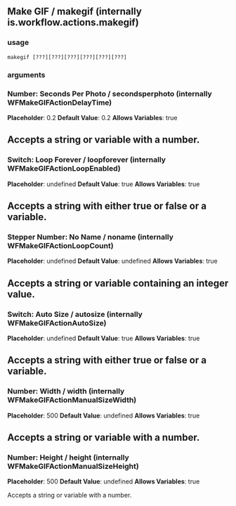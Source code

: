 
## Make GIF / makegif (internally is.workflow.actions.makegif)

### usage
`makegif [???][???][???][???][???][???]`

### arguments
### Number: Seconds Per Photo / secondsperphoto (internally WFMakeGIFActionDelayTime)
**Placeholder**: 0.2
**Default Value**: 0.2
**Allows Variables**: true


Accepts a string 
or variable
with a number.
---
### Switch: Loop Forever / loopforever (internally WFMakeGIFActionLoopEnabled)
**Placeholder**: undefined
**Default Value**: true
**Allows Variables**: true


Accepts a string with either true or false
or a variable.
---
### Stepper Number: No Name / noname (internally WFMakeGIFActionLoopCount)
**Placeholder**: undefined
**Default Value**: undefined
**Allows Variables**: true


Accepts a string 
or variable
containing an integer value.
---
### Switch: Auto Size / autosize (internally WFMakeGIFActionAutoSize)
**Placeholder**: undefined
**Default Value**: true
**Allows Variables**: true


Accepts a string with either true or false
or a variable.
---
### Number: Width / width (internally WFMakeGIFActionManualSizeWidth)
**Placeholder**: 500
**Default Value**: undefined
**Allows Variables**: true


Accepts a string 
or variable
with a number.
---
### Number: Height / height (internally WFMakeGIFActionManualSizeHeight)
**Placeholder**: 500
**Default Value**: undefined
**Allows Variables**: true


Accepts a string 
or variable
with a number.
